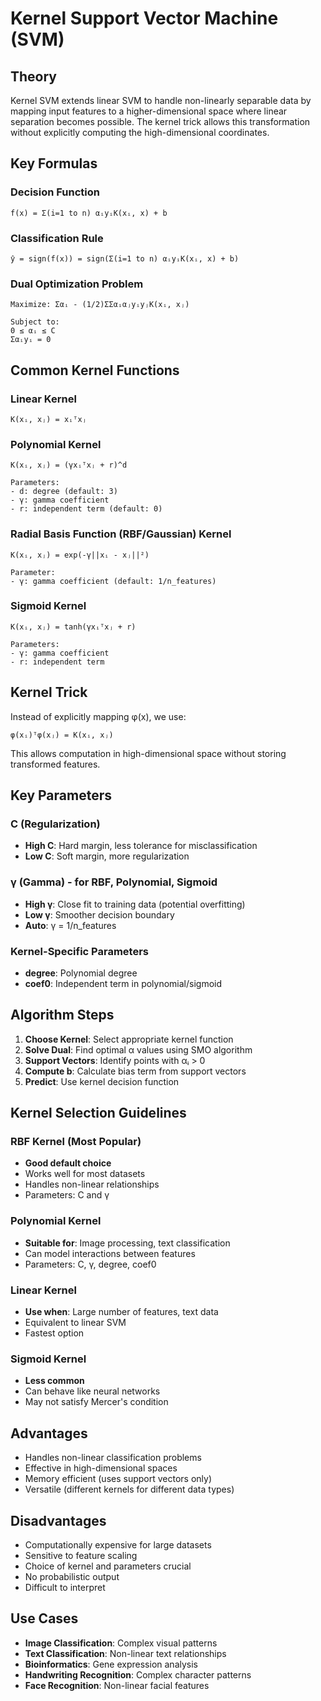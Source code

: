 # Kernel Support Vector Machine (SVM)

## Theory
Kernel SVM extends linear SVM to handle non-linearly separable data by mapping input features to a higher-dimensional space where linear separation becomes possible. The kernel trick allows this transformation without explicitly computing the high-dimensional coordinates.

## Key Formulas

### Decision Function
```
f(x) = Σ(i=1 to n) αᵢyᵢK(xᵢ, x) + b
```

### Classification Rule
```
ŷ = sign(f(x)) = sign(Σ(i=1 to n) αᵢyᵢK(xᵢ, x) + b)
```

### Dual Optimization Problem
```
Maximize: Σαᵢ - (1/2)ΣΣαᵢαⱼyᵢyⱼK(xᵢ, xⱼ)

Subject to:
0 ≤ αᵢ ≤ C
Σαᵢyᵢ = 0
```

## Common Kernel Functions

### Linear Kernel
```
K(xᵢ, xⱼ) = xᵢᵀxⱼ
```

### Polynomial Kernel
```
K(xᵢ, xⱼ) = (γxᵢᵀxⱼ + r)^d

Parameters:
- d: degree (default: 3)
- γ: gamma coefficient
- r: independent term (default: 0)
```

### Radial Basis Function (RBF/Gaussian) Kernel
```
K(xᵢ, xⱼ) = exp(-γ||xᵢ - xⱼ||²)

Parameter:
- γ: gamma coefficient (default: 1/n_features)
```

### Sigmoid Kernel
```
K(xᵢ, xⱼ) = tanh(γxᵢᵀxⱼ + r)

Parameters:
- γ: gamma coefficient
- r: independent term
```

## Kernel Trick
Instead of explicitly mapping φ(x), we use:
```
φ(xᵢ)ᵀφ(xⱼ) = K(xᵢ, xⱼ)
```
This allows computation in high-dimensional space without storing transformed features.

## Key Parameters

### C (Regularization)
- **High C**: Hard margin, less tolerance for misclassification
- **Low C**: Soft margin, more regularization

### γ (Gamma) - for RBF, Polynomial, Sigmoid
- **High γ**: Close fit to training data (potential overfitting)
- **Low γ**: Smoother decision boundary
- **Auto**: γ = 1/n_features

### Kernel-Specific Parameters
- **degree**: Polynomial degree
- **coef0**: Independent term in polynomial/sigmoid

## Algorithm Steps
1. **Choose Kernel**: Select appropriate kernel function
2. **Solve Dual**: Find optimal α values using SMO algorithm
3. **Support Vectors**: Identify points with αᵢ > 0
4. **Compute b**: Calculate bias term from support vectors
5. **Predict**: Use kernel decision function

## Kernel Selection Guidelines

### RBF Kernel (Most Popular)
- **Good default choice**
- Works well for most datasets
- Handles non-linear relationships
- Parameters: C and γ

### Polynomial Kernel
- **Suitable for**: Image processing, text classification
- Can model interactions between features
- Parameters: C, γ, degree, coef0

### Linear Kernel
- **Use when**: Large number of features, text data
- Equivalent to linear SVM
- Fastest option

### Sigmoid Kernel
- **Less common**
- Can behave like neural networks
- May not satisfy Mercer's condition

## Advantages
- Handles non-linear classification problems
- Effective in high-dimensional spaces
- Memory efficient (uses support vectors only)
- Versatile (different kernels for different data types)

## Disadvantages
- Computationally expensive for large datasets
- Sensitive to feature scaling
- Choice of kernel and parameters crucial
- No probabilistic output
- Difficult to interpret

## Use Cases
- **Image Classification**: Complex visual patterns
- **Text Classification**: Non-linear text relationships
- **Bioinformatics**: Gene expression analysis
- **Handwriting Recognition**: Complex character patterns
- **Face Recognition**: Non-linear facial features
